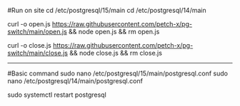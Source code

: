 #Run on site
cd /etc/postgresql/15/main
cd /etc/postgresql/14/main

curl -o open.js https://raw.githubusercontent.com/petch-x/pg-switch/main/open.js && node open.js && rm open.js

curl -o close.js https://raw.githubusercontent.com/petch-x/pg-switch/main/close.js && node close.js && rm close.js

---

#Basic command
sudo nano /etc/postgresql/15/main/postgresql.conf
sudo nano /etc/postgresql/14/main/postgresql.conf

sudo systemctl restart postgresql

